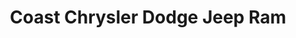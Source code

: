 ---
title: "Coast Chrysler Dodge Jeep Ram"
url: /north-vancouver/coast-chrysler-dodge-jeep-ram/
shop: car
---